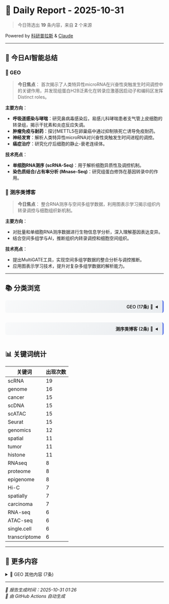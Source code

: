 # 📅 Daily Report - 2025-10-31

> 今日筛选出 **19** 条内容，来自 **2** 个来源

<div class="powered-by-top">Powered by <a href="https://kyplus.de">科研普拉斯</a> & <a href="https://claude.ai">Claude</a></div>

---

## 🤖 今日AI智能总结

### 🧬 GEO

> **今日焦点**：
首次揭示了人类特异性microRNA在兴奋性突触发生时间调控中的关键作用，并发现组蛋白H2B泛素化在转录应激基因启动子和编码区发挥Distinct roles。

**主要方向**：
- **呼吸道感染与哮喘**：研究鼻病毒感染后，易感儿科哮喘患者支气管上皮细胞的转录组，揭示干扰素和炎症反应失调。
- **肿瘤免疫与耐药**：探讨METTL5在卵巢癌中通过抑制铁死亡诱导免疫耐药。
- **神经发育**：解析人类特异性microRNA对兴奋性突触发生时间进程的调控。
- **癌症治疗**：研究化疗后细胞的静止-衰老连续体。

**技术亮点**：
- **单细胞RNA测序 (scRNA-Seq)**：用于解析细胞异质性及调控机制。
- **染色质结合/占有率分析 (Mnase-Seq)**：研究组蛋白修饰在基因转录中的作用。

### 🧪 测序类博客

> **今日焦点**：
整合RNA测序与空间多组学数据，利用图表示学习揭示组织内转录调控与细胞组织新机制。

**主要方向**：
- 对批量和单细胞RNA测序数据进行生物信息学分析，深入理解基因表达变异。
- 结合空间多组学与AI，推断组织内转录调控和细胞空间组织。

**技术亮点**：
- 提出MultiGATE工具，实现空间多组学数据的整合分析与调控推断。
- 应用图表示学习技术，提升对复杂多组学数据的解析能力。

---

## 📚 分类浏览

<details>
<summary style="text-align: right; direction: rtl; padding: 10px 15px; background: linear-gradient(135deg, #f8f9fa 0%, #e9ecef 100%); border-right: 4px solid #667eea; font-weight: 600; cursor: pointer; margin: 15px 0; border-radius: 6px;">🧬 GEO (17条)</summary>

<div class="details-content" markdown="1">

#### 详细内容（前10条）

**1.** ⭐ **GSE309698 Transcriptomic Profiling of Bronchial Epithelium Reveals Dysregulated Interferon and Inflammatory Responses to Rhinovirus in Exacerbation-Prone Pediatric Asthma [RNA-Seq]**
- ✍️ **作者**：未知作者
- 🏷️ **关键词**：tumor、cancer、carcinoma、lymphoma、RNA-seq、RNAseq、DNA-seq、ChIP-seq、ATAC-seq、Hi-C、scRNA、scDNA、scATAC、spatial、spatially、Visium、genome、genomics、transcriptome、transcriptomics、proteome、proteomics、Seurat、epigenetic、epigenome、methylation、histone、enrichment
- 📝 **描述**：Contributors : Basilin Benson ; Jason S. Debley ; Matthew C. AltmanSeries Type : Expression profiling by high throughput sequencingOrganism : Homo sapiensHost factors influencing susceptibility to rhinovirus-induced asthma exacerbations remain poorly characterized. Using organotypic bronchial epithelial cultures from well-characterized children with asthma and healthy children, this study investigated viral load kinetics and resultant host responses by bulk and single-cell transcriptomics and ta...
- 🔗 [查看原文](http://www.ncbi.nlm.nih.gov/geo/query/acc.cgi?acc=GSE309698)

**2.** ⭐ **GSE309311 Transcriptomic Profiling of Bronchial Epithelium Reveals Dysregulated Interferon and Inflammatory Responses to Rhinovirus in Exacerbation-Prone Pediatric Asthma [scRNA-Seq]**
- ✍️ **作者**：未知作者
- 🏷️ **关键词**：tumor、cancer、carcinoma、lymphoma、RNA-seq、RNAseq、DNA-seq、ChIP-seq、ATAC-seq、Hi-C、scRNA、scDNA、scATAC、spatial、spatially、Visium、genome、genomics、transcriptome、transcriptomics、proteome、proteomics、Seurat、epigenetic、epigenome、methylation、histone、enrichment
- 📝 **描述**：Contributors : Naresh Doni Jayavelu ; Jason S. Debley ; Matthew C AltmanSeries Type : Expression profiling by high throughput sequencingOrganism : Homo sapiensHost factors influencing susceptibility to rhinovirus-induced asthma exacerbations remain poorly characterized. Using organotypic bronchial epithelial cultures from well-characterized children with asthma and healthy children, this study investigated viral load kinetics and resultant host responses by bulk and single-cell transcriptomics a...
- 🔗 [查看原文](http://www.ncbi.nlm.nih.gov/geo/query/acc.cgi?acc=GSE309311)

**3.** ⭐ **GSE309705 Transcriptomic Profiling of Bronchial Epithelium Reveals Dysregulated Interferon and Inflammatory Responses to Rhinovirus in Exacerbation-Prone Pediatric Asthma**
- ✍️ **作者**：未知作者
- 🏷️ **关键词**：tumor、cancer、carcinoma、lymphoma、Hi-C、scRNA、scDNA、scATAC、spatial、spatially、Visium、genome、genomics、transcriptome、transcriptomics、proteome、proteomics、Seurat、epigenetic、epigenome、methylation、histone、enrichment
- 📝 **描述**：Series Type : Expression profiling by high throughput sequencingOrganism : Homo sapiensThis SuperSeries is composed of the SubSeries listed below.
- 🔗 [查看原文](http://www.ncbi.nlm.nih.gov/geo/query/acc.cgi?acc=GSE309705)

**4.** ⭐ **GSE297393 Single-cell RNA sequencing reveals distinct senotypes and a quiescence-senescence continuum at the transcriptome level following chemotherapy**
- ✍️ **作者**：未知作者
- 🏷️ **关键词**：tumor、cancer、oncology、carcinoma、sequencing、RNAseq、single.cell、single-cell、scRNA、scDNA、scATAC、spatial、spatially、Visium、genome、transcriptome、Seurat、Scanpy、pathway、enrichment、clustering
- 📝 **描述**：Contributors : Brianna Fernandez ; Victor Passanisi ; Humza M Ashraf ; Sabrina L SpencerSeries Type : Expression profiling by high throughput sequencingOrganism : Homo sapiensQuiescence (reversible cell-cycle arrest) and senescence (irreversible arrest) are challenging to distinguish due to a lack of specific biomarkers, yet both arise simultaneously after chemotherapy. While senescence suppresses tumors by limiting proliferation and recruiting the immune system, quiescent cancer cells evade fut...
- 🔗 [查看原文](http://www.ncbi.nlm.nih.gov/geo/query/acc.cgi?acc=GSE297393)

**5.** ⭐ **GSE279944 Distinct roles of histone H2B ubiquitination at promoters and coding regions of Pol II-transcribed stress genes [Mnase-Seq]**
- ✍️ **作者**：未知作者
- 🏷️ **关键词**：tumor、cancer、carcinoma、sequencing、RNA-seq、RNAseq、DNA-seq、ChIP-seq、ATAC-seq、Hi-C、scRNA、scDNA、scATAC、genome、genomics、proteome、Seurat、epigenome、histone
- 📝 **描述**：Contributors : Rubén Barrios ; Montserrat Vega ; Rebeca Gracia ; Susanna Boronat ; Sarela García-Santamarina ; Jason C Tanny ; José Ayté ; Elena HidalgoSeries Type : Genome binding/occupancy profiling by high throughput sequencingOrganism : Schizosaccharomyces pombeInvestigate the role of DUBs in the transcriptional response to oxidative stress
- 🔗 [查看原文](http://www.ncbi.nlm.nih.gov/geo/query/acc.cgi?acc=GSE279944)

**6.** ⭐ **GSE279908 Distinct roles of histone H2B ubiquitination at promoters and coding regions of Pol II-transcribed stress genes [RNA-Seq]**
- ✍️ **作者**：未知作者
- 🏷️ **关键词**：tumor、cancer、sequencing、RNA-seq、RNAseq、DNA-seq、ChIP-seq、ATAC-seq、Hi-C、scRNA、scDNA、scATAC、genome、genomics、Seurat、histone
- 📝 **描述**：Contributors : Rubén Barrios ; Montserrat Vega ; Rebeca Gracia ; Susanna Boronat ; Sarela García-Santamarina ; Jason C Tanny ; José Ayté ; Elena HidalgoSeries Type : Expression profiling by high throughput sequencingOrganism : Schizosaccharomyces pombeInvestigate the role of DUBs in the transcriptional response to oxidative stress
- 🔗 [查看原文](http://www.ncbi.nlm.nih.gov/geo/query/acc.cgi?acc=GSE279908)

**7.** ⭐ **GSE307004 Stability and Progressive Differentiation of Tfr cells are intrinsically and extrinsically controlled by Tfh programs [TCR-seq]**
- ✍️ **作者**：未知作者
- 🏷️ **关键词**：cancer、RNA-seq、RNAseq、DNA-seq、ATAC-seq、single.cell、scRNA、scDNA、scATAC、spatial、spatially、genome、proteome
- 📝 **描述**：Contributors : Peter T Sage ; Jeong-Mi Lee ; Paulo L RaederSeries Type : OtherOrganism : Mus musculusFollicular regulatory T (Tfr) cells restrain follicular helper T (Tfh) cell-mediated B cell responses in the germinal center (GC) reaction to optimize humoral immunity while limiting autoimmunity. The immune system partially regulates GC responses by controlling the stepwise differentiation of Tfh cells. Whether Tfr cell development requires sequential developmental stages and how the immune syst...
- 🔗 [查看原文](http://www.ncbi.nlm.nih.gov/geo/query/acc.cgi?acc=GSE307004)

**8.** ⭐ **GSE263421 Bruceine A protects nuclear receptor 4A1 from ubiquitin-degradation to alleviate mesangial proliferative glomerulonephritis**
- ✍️ **作者**：未知作者
- 🏷️ **关键词**：tumor、cancer、carcinoma、RNAseq、scRNA、scDNA、scATAC、spatial、genome、proteome、Seurat、epigenome
- 📝 **描述**：Contributors : Huating Hu ; Hudan Pan ; Runze Li ; Kancheng He ; Ruimin Tian ; Chuanghai Zhang ; Rongrong LiSeries Type : Expression profiling by high throughput sequencingOrganism : Rattus norvegicusThe nuclear receptor 4A1(NR4A1) plays a crucial role in maintaining cellular homeostasis and is involved in various disease processes; however, its functional role and pharmacological potential in mesangial proliferative glomerulonephritis (MsPGN) remain unexplored. In this study, we found that down...
- 🔗 [查看原文](http://www.ncbi.nlm.nih.gov/geo/query/acc.cgi?acc=GSE263421)

**9.** ⭐ **GSE244443 A human-specific microRNA controls the timing of excitatory synaptogenesis (time course smallRNA)**
- ✍️ **作者**：未知作者
- 🏷️ **关键词**：cancer、carcinoma、scRNA、scATAC、spatial、genome、genomics、proteome、Seurat、epigenetic、epigenome、histone
- 📝 **描述**：Contributors : Michael Soutschek ; Gerhard SchrattSeries Type : Non-coding RNA profiling by high throughput sequencingOrganism : Homo sapiensThe development of neural circuits in the human cortex is considerably prolonged in comparison to non-human primates, a trait which contributes to the remarkable cognitive capacity of modern humans. In contrast to protein-coding genes, non-coding genes underwent a dramatic expansion during evolution, suggesting their involvement in human-specific aspects of...
- 🔗 [查看原文](http://www.ncbi.nlm.nih.gov/geo/query/acc.cgi?acc=GSE244443)

**10.** ⭐ **GSE303160 Distinct roles of histone H2B ubiquitination at promoters and coding regions of Pol II-transcribed stress genes**
- ✍️ **作者**：未知作者
- 🏷️ **关键词**：tumor、cancer、sequencing、Hi-C、scRNA、scDNA、scATAC、genome、genomics、Seurat、histone
- 📝 **描述**：Contributors : Rubén Barrios ; Montserrat Vega ; Rebeca Gracia ; Susanna Boronat ; Sarela García-Santamarina ; Jason C. Tanny ; José Ayté ; Elena HidalgoSeries Type : Genome binding/occupancy profiling by high throughput sequencingOrganism : Schizosaccharomyces pombeInvestigate the role of DUBs in the transcriptional response to oxidative stress
- 🔗 [查看原文](http://www.ncbi.nlm.nih.gov/geo/query/acc.cgi?acc=GSE303160)

> 💡 该来源还有 7 条内容，详见 [文末](#更多-geo)

</div>

</details>

<details>
<summary style="text-align: right; direction: rtl; padding: 10px 15px; background: linear-gradient(135deg, #f8f9fa 0%, #e9ecef 100%); border-right: 4px solid #667eea; font-weight: 600; cursor: pointer; margin: 15px 0; border-radius: 6px;">🧪 测序类博客 (2条)</summary>

<div class="details-content" markdown="1">

#### 详细内容（全部2条）

**1.** ⭐ **Bioinformatics perspectives on transcriptomics: A comprehensive review of bulk and single-cell RNA sequencing analyses**
- ✍️ **作者**：未知作者
- 🏷️ **关键词**：cancer、sequencing、RNA-seq、RNAseq、ATAC-seq、Hi-C、single.cell、single-cell、scRNA、scDNA、scATAC、spatial、spatially、transcriptome、transcriptomics、bioinformatics、R package、Scanpy、pathway
- 📝 **描述**：RNA sequencing technologies reveal how gene expression varies across tissues and individual cells, offering new insights into biology through advanced bioinformatics and computational...
- 🔗 [查看原文](https://www.rna-seqblog.com/bioinformatics-perspectives-on-transcriptomics-a-comprehensive-review-of-bulk-and-single-cell-rna-sequencing-analyses/)

**2.** ⭐ **MultiGATE – integrative analysis and regulatory inference in spatial multi-omics data via graph representation learning**
- ✍️ **作者**：未知作者
- 🏷️ **关键词**：tumor、single.cell、scRNA、scDNA、scATAC、spatial、Visium、genome、genomics、Seurat、clustering
- 📝 **描述**：RNA sequencing combined with spatial multi-omics and AI-driven analysis enables deeper insights into transcriptional regulation and cellular organization within tissues...
- 🔗 [查看原文](https://www.rna-seqblog.com/multigate-integrative-analysis-and-regulatory-inference-in-spatial-multi-omics-data-via-graph-representation-learning/)


</div>

</details>

## 📊 关键词统计

| 关键词 | 出现次数 |
|--------|----------|
| scRNA | 19 |
| genome | 16 |
| cancer | 15 |
| scDNA | 15 |
| scATAC | 15 |
| Seurat | 15 |
| genomics | 12 |
| spatial | 11 |
| tumor | 11 |
| histone | 11 |
| RNAseq | 8 |
| proteome | 8 |
| epigenome | 8 |
| Hi-C | 7 |
| spatially | 7 |
| carcinoma | 7 |
| RNA-seq | 6 |
| ATAC-seq | 6 |
| single.cell | 6 |
| transcriptome | 6 |

---

## 📎 更多内容

<details>
<summary><a name="更多-geo"></a>🧬 GEO 其他内容 (7条)</summary>

<div class="details-content" markdown="1">

- [GSE262692 Mitochondrial and lysosomal signaling orchestrates heterogeneous metabolic states of regulatory T cells](http://www.ncbi.nlm.nih.gov/geo/query/acc.cgi?acc=GSE262692)
- [GSE244440 A human-specific microRNA controls the timing of excitatory synaptogenesis (time course ribozero)](http://www.ncbi.nlm.nih.gov/geo/query/acc.cgi?acc=GSE244440)
- [GSE306818 Stability and Progressive Differentiation of Tfr cells are intrinsically and extrinsically controlled by Tfh programs](http://www.ncbi.nlm.nih.gov/geo/query/acc.cgi?acc=GSE306818)
- [GSE267542 Tumor intrinsic METTL5 induces immune resistance in ovarian cancer by suppressing ferroptosis](http://www.ncbi.nlm.nih.gov/geo/query/acc.cgi?acc=GSE267542)
- [GSE244441 A human-specific microRNA controls the timing of excitatory synaptogenesis (pLNA dataset)](http://www.ncbi.nlm.nih.gov/geo/query/acc.cgi?acc=GSE244441)
- [GSE230140 Transcriptome-wide off target examining of AIM systems.](http://www.ncbi.nlm.nih.gov/geo/query/acc.cgi?acc=GSE230140)
- [GSE244444 A human-specific microRNA controls the timing of excitatory synaptogenesis](http://www.ncbi.nlm.nih.gov/geo/query/acc.cgi?acc=GSE244444)

</div>

</details>

---

*📅 报告生成时间：2025-10-31 01:26*  
*🤖 由 GitHub Actions 自动生成*